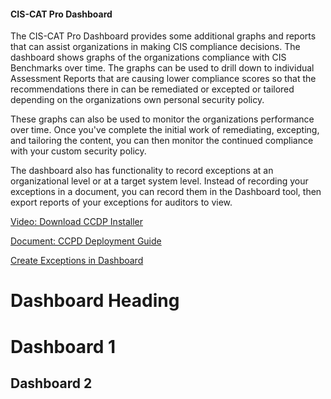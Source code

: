 #### CIS-CAT Pro Dashboard ####

The CIS-CAT Pro Dashboard provides some additional graphs and reports that can assist organizations in making CIS compliance decisions.  The dashboard shows graphs of the organizations  compliance with CIS Benchmarks over time.  The graphs can be used to drill down to individual Assessment Reports that are causing lower compliance scores so that the recommendations there in can be remediated or excepted or tailored depending on the organizations own personal security policy.

These graphs can also be used to monitor the organizations performance over time.  Once you've complete the initial work of remediating, excepting, and tailoring the content, you can then monitor the continued compliance with your custom security policy.

The dashboard also has functionality to record exceptions at an organizational level or at a target system level.  Instead of recording your exceptions in a document, you can record them in the Dashboard tool, then export reports of your exceptions for auditors to view.

[Video: Download CCDP Installer](https://www.youtube.com/watch?v=YEcZHhdUgNY)

[Document: CCPD Deployment Guide](https://cis-cat-pro-dashboard.readthedocs.io/en/stable/)



[Create Exceptions in Dashboard]("https://cis-cat-pro-dashboard.readthedocs.io/en/stable/source/Dashboard%20User's%20Guide/#exceptions")

# Dashboard Heading #

Dashboard 1
=======================================================================

Dashboard 2
----------------------------------------------------------------------
